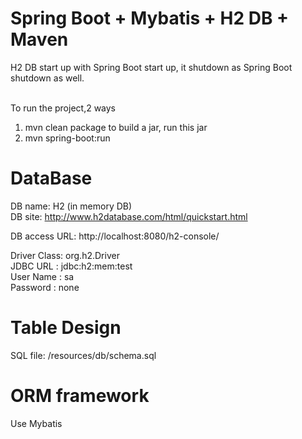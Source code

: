# Spring Boot + Mybatis + H2 DB + Maven
H2 DB start up with Spring Boot start up, it shutdown as Spring Boot shutdown as well.<br><br>

To run the project,2 ways <br>
1. mvn clean package to build a jar, run this jar<br>
2. mvn spring-boot:run<br>



# DataBase
DB name: H2  (in memory DB)<br>
DB site: http://www.h2database.com/html/quickstart.html<br>

DB access URL: http://localhost:8080/h2-console/<br>

Driver Class: org.h2.Driver<br>
JDBC URL : jdbc:h2:mem:test<br>
User Name : sa<br>
Password : none<br>

# Table Design
SQL file: /resources/db/schema.sql<br>

# ORM framework
Use Mybatis<br><br>
